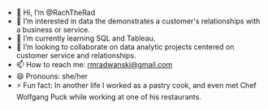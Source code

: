 - 👋 Hi, I’m @RachTheRad
- 👀 I’m interested in data the demonstrates a customer's relationships with a business or service.
- 🌱 I’m currently learning SQL and Tableau.
- 💞️ I’m looking to collaborate on data analytic projects centered on customer service and relationships.
- 📫 How to reach me: rmradwanski@gmail.com
- 😄 Pronouns: she/her
- ⚡ Fun fact: In another life I worked as a pastry cook, and even met Chef Wolfgang Puck while working at one of his restaurants.

<!---
RachTheRad/RachTheRad is a ✨ special ✨ repository because its `README.md` (this file) appears on your GitHub profile.
You can click the Preview link to take a look at your changes.
--->
